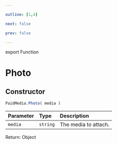 ```yaml
---

outline: [1,4]

next: false

prev: false

---
```


export Function
# Photo

## Constructor
 ```ts
 PaidMedia.Photo( media )
 ```
 
 | Parameter | Type | Description |
| :--- | :--- | :--- |
| `media` | `string` | The media to attach. |

Return: Object
